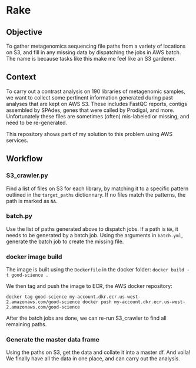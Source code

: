 # Rake

## Objective
To gather metagenomics sequencing file paths from a variety of locations on S3, and fill in any missing data
by dispatching the jobs in AWS batch. The name is because tasks like this make me feel like an S3 gardener.

## Context
To carry out a contrast analysis on 190 libraries of metagenomic samples, we want to collect some pertinent 
information generated during past analyses that are kept on AWS S3. 
These includes FastQC reports, contigs assembled by SPAdes, genes that were called by Prodigal, and more. 
Unfortunately these files are sometimes (often) mis-labeled or missing, and need to be re-generated.

This repository shows part of my solution to this problem using AWS services.

## Workflow
### S3_crawler.py
Find a list of files on S3 for each library, by matching it to a specific pattern outlined in the `target_paths` 
dictionnary. If no files match the patterns, the path is marked as `NA`.

### batch.py
Use the list of paths generated above to dispatch jobs. If a path is `NA`, it needs to be generated by a batch job.
Using the arguments in `batch.yml`, generate the batch job to create the missing file.

### docker image build
The image is built using the `Dockerfile` in the docker folder:
`docker build -t good-science .`

We then tag and push the image to ECR, the AWS docker repository:

`docker tag good-science my-account.dkr.ecr.us-west-2.amazonaws.com/good-science
docker push my-account.dkr.ecr.us-west-2.amazonaws.com/good-science`

After the batch jobs are done, we can re-run S3_crawler to find all remaining paths.

### Generate the master data frame
Using the paths on S3, get the data and collate it into a master df. And voila! We finally have all the data in one 
place, and can carry out the analysis.

